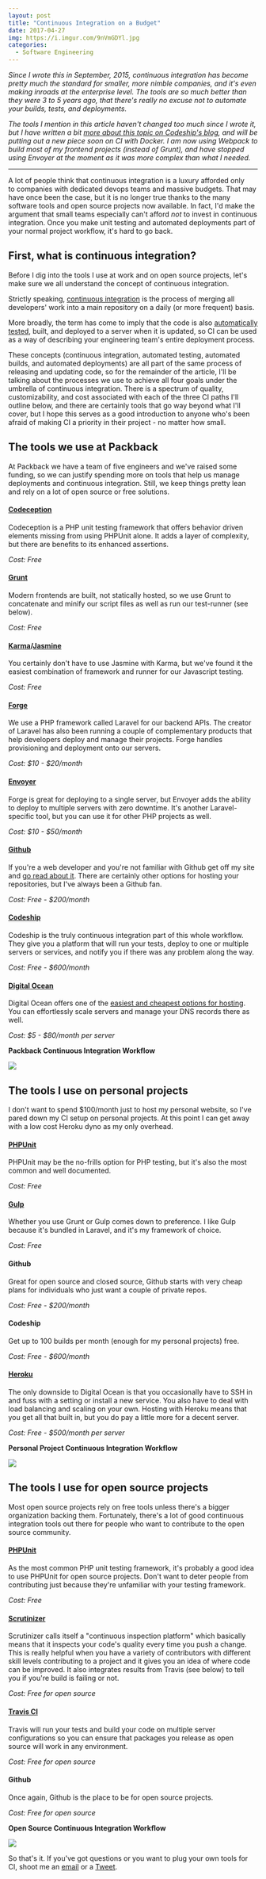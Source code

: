 ```yaml
---
layout: post
title: "Continuous Integration on a Budget"
date: 2017-04-27
img: https://i.imgur.com/9nVmGDYl.jpg
categories:
  - Software Engineering
---
```


*Since I wrote this in September, 2015, continuous integration has become pretty much the standard for smaller, more nimble companies, and it's even making inroads at the enterprise level. The tools are so much better than they were 3 to 5 years ago, that there's really no excuse not to automate your builds, tests, and deployments.*

*The tools I mention in this article haven't changed too much since I wrote it, but I have written a bit [more about this topic on Codeship's blog](https://blog.codeship.com/setting-up-and-deploying-a-modern-php-application/), and will be putting out a new piece soon on CI with Docker. I am now using Webpack to build most of my frontend projects (instead of Grunt), and have stopped using Envoyer at the moment as it was more complex than what I needed.*

-----

A lot of people think that continuous integration is a luxury afforded only to companies with dedicated devops teams and massive budgets. That may have once been the case, but it is no longer true thanks to the many software tools and open source projects now available. In fact, I'd make the argument that small teams especially can't afford _not_ to invest in continuous integration. Once you make unit testing and automated deployments part of your normal project workflow, it's hard to go back.

## First, what is continuous integration?

Before I dig into the tools I use at work and on open source projects, let's make sure we all understand the concept of continuous integration.

Strictly speaking, [continuous integration](https://www.thoughtworks.com/continuous-integration) is the process of merging all developers' work into a main repository on a daily (or more frequent) basis.

More broadly, the term has come to imply that the code is also [automatically tested](/posts/testing-matters), built, and deployed to a server when it is updated, so CI can be used as a way of describing your engineering team's entire deployment process.

These concepts (continuous integration, automated testing, automated builds, and automated deployments) are all part of the same process of releasing and updating code, so for the remainder of the article, I'll be talking about the processes we use to achieve all four goals under the umbrella of continuous integration. There is a spectrum of quality, customizability, and cost associated with each of the three CI paths I'll outline below, and there are certainly tools that go way beyond what I'll cover, but I hope this serves as a good introduction to anyone who's been afraid of making CI a priority in their project - no matter how small.

## The tools we use at Packback

At Packback we have a team of five engineers and we've raised some funding, so we can justify spending more on tools that help us manage deployments and continuous integration. Still, we keep things pretty lean and rely on a lot of open source or free solutions. 

#### [Codeception](http://codeception.com/)
Codeception is a PHP unit testing framework that offers behavior driven elements missing from using PHPUnit alone. It adds a layer of complexity, but there are benefits to its enhanced assertions. 

_Cost: Free_ 

#### [Grunt](http://gruntjs.com/)
Modern frontends are built, not statically hosted, so we use Grunt to concatenate and minify our script files as well as run our test-runner (see below).

_Cost: Free_

#### [Karma](http://karma-runner.github.io/0.13/index.html)/[Jasmine](http://jasmine.github.io/)
You certainly don't have to use Jasmine with Karma, but we've found it the easiest combination of framework and runner for our Javascript testing. 

_Cost: Free_

#### [Forge](https://forge.laravel.com/)
We use a PHP framework called Laravel for our backend APIs. The creator of Laravel has also been running a couple of complementary products that help developers deploy and manage their projects. Forge handles provisioning and deployment onto our servers.

_Cost: $10 - $20/month_ 

#### [Envoyer](https://envoyer.io/)
Forge is great for deploying to a single server, but Envoyer adds the ability to deploy to multiple servers with zero downtime. It's another Laravel-specific tool, but you can use it for other PHP projects as well.

_Cost: $10 - $50/month_

#### [Github](https://github.com/)
If you're a web developer and you're not familiar with Github get off my site and [go read about it](http://www.howtogeek.com/180167/htg-explains-what-is-github-and-what-do-geeks-use-it-for/). There are certainly other options for hosting your repositories, but I've always been a Github fan.

_Cost: Free - $200/month_

#### [Codeship](https://codeship.com/)
Codeship is the truly continuous integration part of this whole workflow. They give you a platform that will run your tests, deploy to one or multiple servers or services, and notify you if there was any problem along the way.

_Cost: Free - $600/month_

#### [Digital Ocean](https://m.do.co/c/888fefc32a01)
Digital Ocean offers one of the [easiest and cheapest options for hosting](https://m.do.co/c/888fefc32a01). You can effortlessly scale servers and manage your DNS records there as well.

_Cost: $5 - $80/month per server_

**Packback Continuous Integration Workflow**

![](https://i.imgur.com/9nVmGDYl.jpg)

## The tools I use on personal projects

I don't want to spend $100/month just to host my personal website, so I've pared down my CI setup on personal projects. At this point I can get away with a low cost Heroku dyno as my only overhead. 

#### [PHPUnit](https://phpunit.de/)
PHPUnit may be the no-frills option for PHP testing, but it's also the most common and well documented.

_Cost: Free_

#### [Gulp](http://gulpjs.com/)
Whether you use Grunt or Gulp comes down to preference. I like Gulp because it's bundled in Laravel, and it's my framework of choice.

_Cost: Free_

#### Github
Great for open source and closed source, Github starts with very cheap plans for individuals who just want a couple of private repos.

_Cost: Free - $200/month_

#### Codeship
Get up to 100 builds per month (enough for my personal projects) free. 

_Cost: Free - $600/month_

#### [Heroku](https://www.heroku.com/)
The only downside to Digital Ocean is that you occasionally have to SSH in and fuss with a setting or install a new service. You also have to deal with load balancing and scaling on your own. Hosting with Heroku means that you get all that built in, but you do pay a little more for a decent server.

_Cost: Free - $500/month per server_

**Personal Project Continuous Integration Workflow**

![](https://i.imgur.com/dyFtQdh.jpg)

## The tools I use for open source projects

Most open source projects rely on free tools unless there's a bigger organization backing them. Fortunately, there's a lot of good continuous integration tools out there for people who want to contribute to the open source community.

#### [PHPUnit](https://phpunit.de/)

As the most common PHP unit testing framework, it's probably a good idea to use PHPUnit for open source projects. Don't want to deter people from contributing just because they're unfamiliar with your testing framework.

_Cost: Free_

#### [Scrutinizer](https://scrutinizer-ci.com/)
Scrutinizer calls itself a "continuous inspection platform" which basically means that it inspects your code's quality every time you push a change. This is really helpful when you have a variety of contributors with different skill levels contributing to a project and it gives you an idea of where code can be improved. It also integrates results from Travis (see below) to tell you if you're build is failing or not.

_Cost: Free for open source_

#### [Travis CI](https://travis-ci.org/)
Travis will run your tests and build your code on multiple server configurations so you can ensure that packages you release as open source will work in any environment. 

_Cost: Free for open source_

#### Github
Once again, Github is the place to be for open source projects. 

_Cost: Free for open source_

**Open Source Continuous Integration Workflow**

![](https://i.imgur.com/NSZ0llt.jpg)

So that's it. If you've got questions or you want to plug your own tools for CI, shoot me an [email](mailto:khughes.me@gmail.com) or a [Tweet](http://www.twitter.com/karllhughes).
